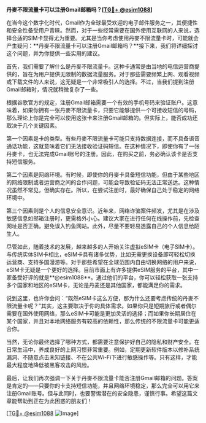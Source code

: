 **丹麥不限流量卡可以注册Gmail邮箱吗？[[TG💪+ @esim1088](https://t.me/s/esim1088)]**

在当今这个数字化时代，Gmail作为全球最受欢迎的电子邮件服务之一，其便捷性和安全性备受用户青睐。然而，对于一些经常需要在国外使用互联网的人来说，选择合适的SIM卡显得尤为重要。尤其是当你考虑使用丹麥不限流量卡时，可能就会产生疑问：**丹麥不限流量卡可以注册Gmail邮箱吗？**接下来，我们将详细探讨这个问题，并为你提供一些实用的建议。

首先，我们需要了解什么是丹麥不限流量卡。这种卡通常是由当地的电信运营商提供的，旨在为用户提供无限制的数据流量服务。对于那些需要频繁上网、观看视频或下载文件的人来说，这无疑是一个非常吸引人的选择。不过，当我们提到注册Gmail邮箱时，情况就稍微复杂了一些。

根据谷歌官方的规定，注册Gmail邮箱需要一个有效的手机号码来验证账户。这意味着，如果你拥有一张丹麥不限流量卡，只要它能够提供一个可接收短信的号码，那么理论上你是完全可以使用这张卡来注册Gmail邮箱的。但实际上，能否成功还取决于几个关键因素。

第一个因素是卡的类型。有些丹麥不限流量卡可能只支持数据连接，而不具备语音通话功能，这就意味着它们无法接收验证码短信。在这种情况下，即使你有了一张丹麥卡，也无法完成Gmail账号的注册。因此，在购买之前，务必确认该卡是否支持短信服务。

第二个因素是网络环境。有时候，即使你的丹麥卡具备短信功能，但由于某些地区的网络限制或者运营商之间的合作问题，可能会导致验证码无法正常送达。这种情况虽然不常见，但确实存在。所以，在尝试注册时，最好确保自己处于稳定的网络环境中。

第三个因素则是个人的信息安全意识。近年来，网络诈骗案件频发，尤其是在涉及敏感信息如邮箱注册时，更需格外小心。建议大家在进行任何在线操作前，先检查网址是否正确，避免误入钓鱼网站。此外，尽量不要轻易透露自己的个人信息给陌生人。

尽管如此，随着技术的发展，越来越多的人开始关注虚拟eSIM卡（电子SIM卡）。与传统实体SIM卡相比，eSIM卡具有诸多优势，比如无需更换设备即可轻松切换运营商、支持多国漫游等。对于那些希望在全球范围内自由切换网络的用户来说，eSIM卡无疑是一个更好的选择。目前市面上有许多提供eSIM服务的平台，其中一家备受好评的就是**@esim1088**。通过他们的平台，你可以轻松获取一张支持多个国家和地区的eSIM卡，无论是丹麦还是其他国家，都能满足你的需求。

说到这里，也许你会问：“既然eSIM卡这么方便，那为什么还要考虑传统的丹麥不限流量卡呢？”其实，这主要取决于你的具体需求。如果你只是短期旅行或者偶尔需要在国外使用网络，那么eSIM卡可能是更加灵活的选择；而如果你长期居住在某个国家，并且对本地网络服务有较高的依赖性，那么传统的不限流量卡可能更适合你。

当然，无论你最终选择了哪种方式，都需要注意保护好自己的隐私和财产安全。在日常生活中，养成良好的上网习惯非常重要。例如，定期更新软件版本以修补系统漏洞、不随意点击未知链接、不在公共Wi-Fi下进行敏感操作等。只有这样，才能最大程度地降低被黑客攻击的风险。

最后，让我们再次强调一下关于丹麥不限流量卡能否注册Gmail邮箱的问题。答案是肯定的——只要你的卡支持短信功能，并且网络环境稳定，那么完全可以用它来注册Gmail账号。但与此同时，也要警惕潜在的安全隐患，谨慎行事。希望这篇文章能帮助到正在为此困惑的朋友们！

[[TG💪+ @esim1088](https://t.me/s/esim1088) ![Image](https://i.postimg.cc/4NQfJmqS/Snipaste-2025-05-13-00-14-12.png)]